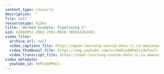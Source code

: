```yaml
---
content_type: resource
description: ''
file: null
resourcetype: Video
title: 'Worked Example: Pipelining 2'
uid: 63600852-29b2-2f81-8010-302844282491
video_files:
  archive_url: null
  video_captions_file: https://open-learning-course-data-rc.s3.amazonaws.com/6-004-computation-structures-spring-2017/a5ee67398b325b54a5b0e70cb9024c87_hmPiuS0PqCs.vtt
  video_thumbnail_file: https://img.youtube.com/vi/hmPiuS0PqCs/default.jpg
  video_transcript_file: https://open-learning-course-data-rc.s3.amazonaws.com/6-004-computation-structures-spring-2017/d7b919076d0ca1491468da48ade81aed_hmPiuS0PqCs.pdf
video_metadata:
  youtube_id: hmPiuS0PqCs
---
```

